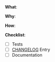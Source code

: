 **What**:

<!--
  Describe what changes are being made, e.g. which feature/bug is being
  developed/fixed in this PR?
-->

**Why**:

<!-- Why are these changes necessary? -->

**How**:

<!--
  How did you verify the changes in this PR?
  If this PR contains tests this section can be considered done.
  Otherwise please write down the steps on how you did test your changes and
  verified that the changes are working as expected.

  See https://www.ministryoftesting.com/dojo/lessons/community-stories-to-shift-left-start-right
  for some background.
 -->

**Checklist**:

<!-- add "N/A" to the end of each line not applicable to your changes -->

<!-- to check an item, place an "x" in the box like so: "- [x] Tests" -->

- [ ] Tests
- [ ] [CHANGELOG](https://github.com/greenbone/python-gvm/blob/main/CHANGELOG.md) Entry
- [ ] Documentation
